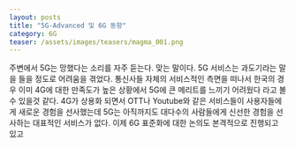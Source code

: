 ```yaml
---
layout: posts
title: "5G-Advanced 및 6G 동향"
category: 6G
teaser: /assets/images/teasers/magma_001.png
---
```


주변에서 5G는 망했다는 소리를 자주 듣는다. 맞는 말이다. 5G 서비스는 과도기라는 말을 들을 정도로 어려움을 겪었다. 통신사들 자체의 서비스적인 측면을 떠나서 한국의 경우 이미 4G에 대한 만족도가 높은 상황에서 5G에 큰 메리트를 느끼기 어려웠다 라고 볼 수 있을것 같다. 4G가 상용화 되면서 OTT나 Youtube와 같은 서비스들이 사용자들에게 새로운 경험을 선사했는데 5G는 아직까지도 대다수의 사람들에게 신선한 경험을 선사하는 대표적인 서비스가 없다. 이제 6G 표준화에 대한 논의도 본격적으로 진행되고 있고